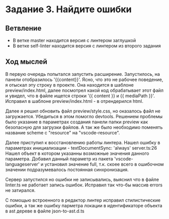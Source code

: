 # Задание 3. Найдите ошибки

## Ветвление
- В ветке master находится версия с линтером заглушкой
- В ветке self-linter находится версия с линтером из второго задания

## Ход мыслей

В первую очередь попытался запустить расширение. Запустилось, на панели отобразилось '{{content}}'. Ясно, что это не рабочее поведение, я отыскал эту строку в проекте. Она находится в шаблоне preview/index.html, далее посмотрел какой код обрабатывает этот файл и увидел, что в файле ищется строки '{{ content }} и {{ mediaPath }}'. Исправил в шаблоне preview/index.html - в отрендерился html.

Далее я решил обновить файл preview/style.css, но оказалось файл не загружается. Убедиться в этом помогло devtools. Решением проблемы было указание в параметрах создания панели папки preview как безопасную для загрузки файлов. А так же было необходимо поменять название scheme с "resource" на "vscode-resource".

Далее приступил к восстановлению работы линтера. Нашел ошибку в параметрах инициализации - textDocumentSync: 'always' server.ts:26
Нашел объект в котором указанны возможные значения данного параметра. Добавил данный параметр из пакета 'vscode-languageserver' и установил значение full, т.к. скоее всего в ошибочном значении подразумевалось постоянная синхронизация.

Сервер запустился но ошибки не записывались, выяснил что в файле linter.ts не работает запись ошибок. Исправил так что-бы массив errors не затирался.

С помощью встроенного в редактор линтер исправил стилистические ошибки, а так же ошибку парметра локации в идентификаторе объекта в ast дереве в файле json-to-ast.d.ts
